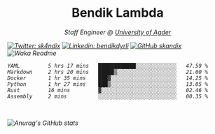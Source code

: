 <h1 align="center"> Bendik Lambda </h1>
<p align="center"><em>Staff Engineer @ <a href="http://www.uia.no">University of Agder</a></p>



[![Twitter: sk4ndix](https://img.shields.io/twitter/follow/sk4ndix?style=social)](https://twitter.com/sk4ndix)
[![Linkedin: bendikdyrli](https://img.shields.io/badge/-bendikdyrli-blue?style=flat-square&logo=Linkedin&logoColor=white&link=https://www.linkedin.com/in/bendikdyrli/)](https://www.linkedin.com/in/bendikdyrli/)
[![GitHub skandix](https://img.shields.io/github/followers/skandix?label=follow&style=social)](https://github.com/skandix)
![Waka Readme](https://github.com/skandix/skandix/workflows/Waka%20Readme/badge.svg)


<!--START_SECTION:waka-->

```text
YAML         5 hrs 17 mins   ████████████░░░░░░░░░░░░░   47.59 %
Markdown     2 hrs 20 mins   █████▒░░░░░░░░░░░░░░░░░░░   21.00 %
Docker       1 hr 35 mins    ███▓░░░░░░░░░░░░░░░░░░░░░   14.25 %
Python       1 hr 27 mins    ███▒░░░░░░░░░░░░░░░░░░░░░   13.05 %
Rust         16 mins         ▓░░░░░░░░░░░░░░░░░░░░░░░░   02.46 %
Assembly     2 mins          ░░░░░░░░░░░░░░░░░░░░░░░░░   00.35 %
```

<!--END_SECTION:waka-->

  <br>
  
![Anurag's GitHub stats](https://github-readme-stats.vercel.app/api?username=skandix&show_icons=true&theme=tokyonight)


